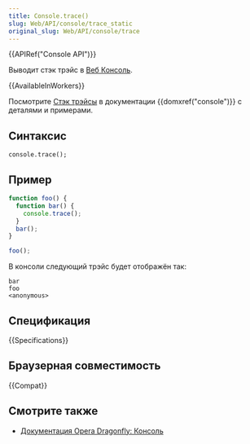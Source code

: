 ```yaml
---
title: Console.trace()
slug: Web/API/console/trace_static
original_slug: Web/API/console/trace
---
```


{{APIRef("Console API")}}

Выводит стэк трэйс в [Веб Консоль](/ru/docs/Tools/Web_Console).

{{AvailableInWorkers}}

Посмотрите [Стэк трэйсы](/ru/docs/Web/API/console#Stack_traces) в документации {{domxref("console")}} с деталями и примерами.

## Синтаксис

```
console.trace();
```

## Пример

```js
function foo() {
  function bar() {
    console.trace();
  }
  bar();
}

foo();
```

В консоли следующий трэйс будет отображён так:

```
bar
foo
<anonymous>
```

## Спецификация

{{Specifications}}

## Браузерная совместимость

{{Compat}}

## Смотрите также

- [Документация Opera Dragonfly: Консоль](http://www.opera.com/dragonfly/documentation/console/)
